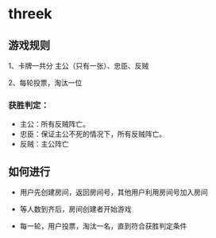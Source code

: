 # threek

## 游戏规则

1、卡牌一共分  主公（只有一张）、忠臣、反贼

2、每轮投票，淘汰一位

### 获胜判定：

* 主公：所有反贼阵亡。
* 忠臣：保证主公不死的情况下，所有反贼阵亡。
* 反贼：主公阵亡

## 如何进行

* 用户先创建房间，返回房间号，其他用户利用房间号加入房间

* 等人数到齐后，房间创建者开始游戏

* 每一轮，用户投票，淘汰一名，直到符合获胜判定条件 